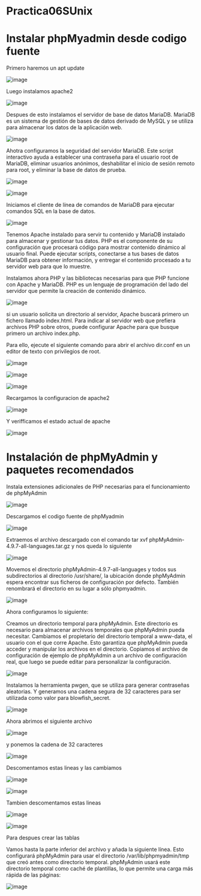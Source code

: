 # Practica06SUnix

# Instalar phpMyadmin desde codigo fuente

Primero haremos un apt update 

![image](https://github.com/user-attachments/assets/1249df67-bca9-4e34-89db-1957a9e23090)

Luego instalamos apache2

![image](https://github.com/user-attachments/assets/16718aee-165b-4a10-9677-1ec082fd75ad)

Despues de esto instalamos el servidor de base de datos MariaDB. MariaDB es un sistema de gestión de bases de datos derivado de MySQL y se utiliza para almacenar los datos de la aplicación web.

![image](https://github.com/user-attachments/assets/4bb81e4f-d9e7-4978-8d54-50db1f365335)

Ahotra configuramos la seguridad del servidor MariaDB. Este script interactivo ayuda a establecer una contraseña para el usuario root de MariaDB, eliminar usuarios anónimos, deshabilitar el inicio de sesión remoto para root, y eliminar la base de datos de prueba.

![image](https://github.com/user-attachments/assets/29cdd255-d5ac-4e46-9fea-976947bcab02)

![image](https://github.com/user-attachments/assets/65110f2c-d845-4e11-b145-2855dd288e42)


Iniciamos el cliente de línea de comandos de MariaDB para ejecutar comandos SQL en la base de datos.

![image](https://github.com/user-attachments/assets/baa05525-8b85-4724-b5cd-91901739e4d4)

Tenemos Apache instalado para servir tu contenido y MariaDB instalado para almacenar y gestionar tus datos. PHP es el componente de su configuración que procesará código para mostrar contenido dinámico al usuario final. Puede ejecutar scripts, conectarse a tus bases de datos MariaDB para obtener información, y entregar el contenido procesado a tu servidor web para que lo muestre.

Instalamos ahora  PHP y las bibliotecas necesarias para que PHP funcione con Apache y MariaDB. PHP es un lenguaje de programación del lado del servidor que permite la creación de contenido dinámico.

![image](https://github.com/user-attachments/assets/4737655d-bb72-4f3f-81dc-1bfced17b2d2)

si un usuario solicita un directorio al servidor, Apache buscará primero un fichero llamado index.html. Para indicar al servidor web que prefiera archivos PHP sobre otros, puede configurar Apache para que busque primero un archivo index.php.

Para ello, ejecute el siguiente comando para abrir el archivo dir.conf en un editor de texto con privilegios de root. 

![image](https://github.com/user-attachments/assets/e92d3a5c-9089-4d89-b15c-b1bd1d2dbe9f)


![image](https://github.com/user-attachments/assets/15976e58-99ce-48e4-a070-057c51a4cf46)

![image](https://github.com/user-attachments/assets/e8736462-bd81-41c2-9c61-2ab5c5979899)

Recargamos la configuracion de apache2 

![image](https://github.com/user-attachments/assets/ce995553-93aa-45c8-8aee-72e97e4eeef5)

Y verifficamos el estado actual de apache 

![image](https://github.com/user-attachments/assets/c5b87066-a387-4daa-b546-fede63a03e22)

# Instalación de phpMyAdmin y paquetes recomendados

Instala extensiones adicionales de PHP necesarias para el funcionamiento de phpMyAdmin

![image](https://github.com/user-attachments/assets/90a750b6-c040-4536-9300-ba50748b643f)

Descargamos el codigo fuente de phpMyadmin

![image](https://github.com/user-attachments/assets/303418dd-c9e5-43e9-b5b3-f503fea786a2)


Extraemos el archivo descargado con el comando tar xvf phpMyAdmin-4.9.7-all-languages.tar.gz y nos queda lo siguiente

![image](https://github.com/user-attachments/assets/edbd5cef-e95b-4413-8095-b890724f6a14)

Movemos el directorio phpMyAdmin-4.9.7-all-languages y todos sus subdirectorios al directorio /usr/share/, la ubicación donde phpMyAdmin espera encontrar sus ficheros de configuración por defecto. También renombrará el directorio en su lugar a sólo phpmyadmin.

![image](https://github.com/user-attachments/assets/b80f3ec0-4673-464e-8969-5e4287b25eb7)

Ahora configuramos lo siguiente:

Creamos un directorio temporal para phpMyAdmin. Este directorio es necesario para almacenar archivos temporales que phpMyAdmin pueda necesitar.
Cambiamos el propietario del directorio temporal a www-data, el usuario con el que corre Apache. Esto garantiza que phpMyAdmin pueda acceder y manipular los archivos en el directorio.
Copiamos el archivo de configuración de ejemplo de phpMyAdmin a un archivo de configuración real, que luego se puede editar para personalizar la configuración.

![image](https://github.com/user-attachments/assets/40f69e04-e5db-4371-85ae-24b11959db8a)

Instalamos la herramienta pwgen, que se utiliza para generar contraseñas aleatorias.
Y generamos una cadena segura de 32 caracteres para ser utilizada como valor para blowfish_secret.

![image](https://github.com/user-attachments/assets/19052d8a-3d1e-4815-aa35-62162b77fa58)

Ahora abrimos el siguiente archivo 

![image](https://github.com/user-attachments/assets/4e0b0ab5-faa3-43f1-899d-0a3549678b7c)

y ponemos la cadena de 32 caracteres 

![image](https://github.com/user-attachments/assets/397b96dd-c199-4310-ad43-bc5a864f0273)

Descomentamos estas lineas y las cambiamos

![image](https://github.com/user-attachments/assets/2a9ba902-fdfb-4235-9e9d-9f6e6cc9d6aa)

![image](https://github.com/user-attachments/assets/813844f5-6761-41dc-8f3f-bbb483a18879)


Tambien descomentamos estas lineas 

![image](https://github.com/user-attachments/assets/00a44d60-f92f-4511-b70b-3b403aec0f28)

![image](https://github.com/user-attachments/assets/3dbbf842-92cb-4724-af45-bed0c7240f1a)

Para despues crear las tablas

Vamos hasta la parte inferior del archivo y añada la siguiente línea. Esto configurará phpMyAdmin para usar el directorio /var/lib/phpmyadmin/tmp que creó antes como directorio temporal. phpMyAdmin usará este directorio temporal como caché de plantillas, lo que permite una carga más rápida de las páginas:

![image](https://github.com/user-attachments/assets/591a298f-87ed-473a-b286-897c32530868)








